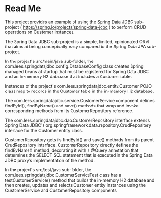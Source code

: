 # Read Me

This project provides an example of using the Spring Data JDBC sub-project ( https://spring.io/projects/spring-data-jdbc ) to perform CRUD operations on Customer instances.

The Spring Data JDBC sub-project is a simple, limited, opinionated ORM that aims at being conceptually easy compared to the Spring Data JPA sub-project.

In the project's src/main/java sub-folder, the com.lees.springdatajdbc.config.DatabaseConfig class creates Spring managed beans at startup that must be registered for Spring Data JDBC and an in-memory H2 database that includes a Customer table.

Instances of the project's com.lees.springdatajdbc.entity.Customer POJO class map to records in the Customer table in the in-memory H2 database.

The com.lees.springdatajdbc.service.CustomerService component defines findById(), findByName() and save() methods that wrap and invoke corresponding methods from its CustomerRepository reference.

The com.lees.springdatajdbc.dao.CustomerRepository interface extends Spring Data JDBC's org.springframework.data.repository.CrudRepository interface for the Customer entity class.

CustomerRepository gets its findById() and save() methods from its parent CrudRepository interface. CustomerRepository directly defines the findByName() method, decorating it with a @Query annotation that determines the SELECT SQL statement that is executed in the Spring Data JDBC proxy's implementation of the method.

In the project's src/test/java sub-folder, the com.lees.springdatajdbc.CustomerServiceTest class has a testCustomerService() method that builds the in-memory H2 database and then creates, updates and selects Customer entity instances using the CustomerService and CustomerRepository components.